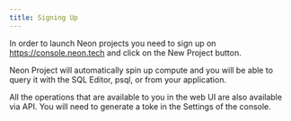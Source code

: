 ```yaml
---
title: Signing Up
---
```


In order to launch Neon projects you need to sign up on <https://console.neon.tech> and
click on the New Project button.

Neon Project will automatically spin up compute and you will be able to query it with the SQL Editor, psql, or from your application.

All the operations that are available to you in the web UI are also available via API. You will need to generate a toke in the Settings of the console.
